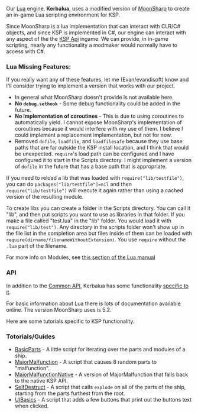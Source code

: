 Our [Lua](https://www.lua.org/manual/5.2/) engine, **Kerbalua**, uses a modified version of [MoonSharp](http://www.moonsharp.org/) to create an in-game Lua scripting environment for KSP. 

Since MoonSharp is a lua implementation that can interact with CLR/C# objects, and since KSP is implemented in C#, our engine can interact with any aspect of the the [KSP Api](https://kerbalspaceprogram.com/api/annotated.html) ingame. We can provide, in in-game scripting, nearly any functionality a modmaker would normally have to access with C#.

### Lua Missing Features:
If you really want any of these features, let me (Evan/evandisoft) know and I'll consider trying to implement a version that works with our project.

- In general what MoonSharp doesn't provide is not available here.
- **No `debug.sethook`** - Some debug functionality could be added in the future.
- **No implementation of coroutines** - This is due to using coroutines to automatically yield. I cannot expose MoonSharp's implementation of coroutines because it would interfere with my use of them. I believe I could implement a replacement implementation, but not for now.
- Removed `dofile`, `loadfile`, and `loadfilesafe` because they use base paths that are far outside the KSP install location, and I think that would be unexpected. `require`'s load path can be configured and I have configured it to start in the
Scripts directory. I might implement a version of `dofile` in the future that has a base path that is appropriate.

If you need to reload a lib that was loaded with `require("lib/testfile")`, you can do `packages["lib/testfile"]=nil` and then
`require("lib/testfile")` will execute it again rather than using a cached version of the resulting module.

To create libs you can create a folder in the Scripts directory. You can call it "lib", and then put scripts you want to use
as libraries in that folder. If you make a file called "test.lua" in the "lib" folder. You would load it with `require("lib/test")`. Any directory in the scripts folder won't show up in the file list in the completion area but files inside of them can be loaded with `require(dirname/filenameWithoutExtension)`. You use `require` without the `.lua` part of the filename.

For more info on Modules, see [this section of the Lua manual](https://www.lua.org/manual/5.2/manual.html#6.3) 

### API
In addition to the [Common API](../RedOnion.KSP/Globals.md), Kerbalua has some functionality [specific to it](../RedOnion.KSP/MoonSharp/MoonSharpAPI/MoonSharpGlobals.md).

For basic information about Lua there is lots of documentation available online. The version MoonSharp uses is 5.2.

Here are some tutorials specific to KSP functionality.

### Totorials/Guides
- [BasicParts](BasicParts.md) - A little script for iterating over the parts and modules of a ship.
- [MajorMalfunction](MajorMalfunction.md) - A script that causes 8 random parts to "malfunction".
- [MajorMalfunctionNative](MajorMalfunctionNative.md) - A version of MajorMalfunction that falls back to the native KSP API.
- [SelfDestruct](SelfDestruct.md) - A script that calls `explode` on all of the parts of the ship, starting from the parts furthest from the root.
- [UIBasics](UIBasics.md) - A script that adds a few buttons that print out the buttons text when clicked.